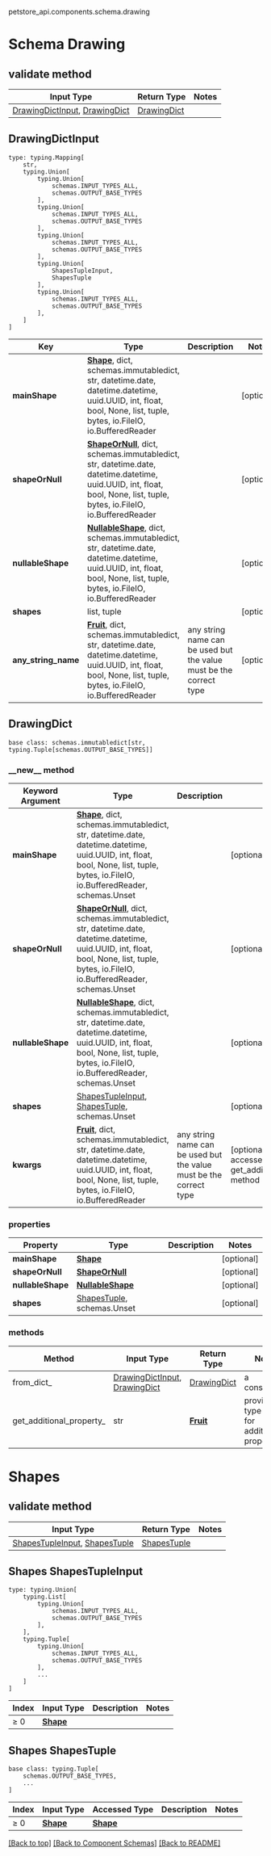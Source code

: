 petstore_api.components.schema.drawing
# Schema Drawing

## validate method
Input Type | Return Type | Notes
------------ | ------------- | -------------
[DrawingDictInput](#drawingdictinput), [DrawingDict](#drawingdict) | [DrawingDict](#drawingdict) |

## DrawingDictInput
```
type: typing.Mapping[
    str,
    typing.Union[
        typing.Union[
            schemas.INPUT_TYPES_ALL,
            schemas.OUTPUT_BASE_TYPES
        ],
        typing.Union[
            schemas.INPUT_TYPES_ALL,
            schemas.OUTPUT_BASE_TYPES
        ],
        typing.Union[
            schemas.INPUT_TYPES_ALL,
            schemas.OUTPUT_BASE_TYPES
        ],
        typing.Union[
            ShapesTupleInput,
            ShapesTuple
        ],
        typing.Union[
            schemas.INPUT_TYPES_ALL,
            schemas.OUTPUT_BASE_TYPES
        ],
    ]
]
```
Key | Type |  Description | Notes
------------ | ------------- | ------------- | -------------
**mainShape** | [**Shape**](shape.md), dict, schemas.immutabledict, str, datetime.date, datetime.datetime, uuid.UUID, int, float, bool, None, list, tuple, bytes, io.FileIO, io.BufferedReader |  | [optional]
**shapeOrNull** | [**ShapeOrNull**](shape_or_null.md), dict, schemas.immutabledict, str, datetime.date, datetime.datetime, uuid.UUID, int, float, bool, None, list, tuple, bytes, io.FileIO, io.BufferedReader |  | [optional]
**nullableShape** | [**NullableShape**](nullable_shape.md), dict, schemas.immutabledict, str, datetime.date, datetime.datetime, uuid.UUID, int, float, bool, None, list, tuple, bytes, io.FileIO, io.BufferedReader |  | [optional]
**shapes** | list, tuple |  | [optional]
**any_string_name** | [**Fruit**](fruit.md), dict, schemas.immutabledict, str, datetime.date, datetime.datetime, uuid.UUID, int, float, bool, None, list, tuple, bytes, io.FileIO, io.BufferedReader | any string name can be used but the value must be the correct type | [optional]

## DrawingDict
```
base class: schemas.immutabledict[str, typing.Tuple[schemas.OUTPUT_BASE_TYPES]]

```
### &lowbar;&lowbar;new&lowbar;&lowbar; method
Keyword Argument | Type | Description | Notes
---------------- | ---- | ----------- | -----
**mainShape** | [**Shape**](shape.md), dict, schemas.immutabledict, str, datetime.date, datetime.datetime, uuid.UUID, int, float, bool, None, list, tuple, bytes, io.FileIO, io.BufferedReader, schemas.Unset |  | [optional]
**shapeOrNull** | [**ShapeOrNull**](shape_or_null.md), dict, schemas.immutabledict, str, datetime.date, datetime.datetime, uuid.UUID, int, float, bool, None, list, tuple, bytes, io.FileIO, io.BufferedReader, schemas.Unset |  | [optional]
**nullableShape** | [**NullableShape**](nullable_shape.md), dict, schemas.immutabledict, str, datetime.date, datetime.datetime, uuid.UUID, int, float, bool, None, list, tuple, bytes, io.FileIO, io.BufferedReader, schemas.Unset |  | [optional]
**shapes** | [ShapesTupleInput](#shapestupleinput), [ShapesTuple](#shapestuple), schemas.Unset |  | [optional]
**kwargs** | [**Fruit**](fruit.md), dict, schemas.immutabledict, str, datetime.date, datetime.datetime, uuid.UUID, int, float, bool, None, list, tuple, bytes, io.FileIO, io.BufferedReader | any string name can be used but the value must be the correct type | [optional] typed value is accessed with the get_additional_property_ method

### properties
Property | Type | Description | Notes
-------- | ---- | ----------- | -----
**mainShape** | [**Shape**](shape.md) |  | [optional]
**shapeOrNull** | [**ShapeOrNull**](shape_or_null.md) |  | [optional]
**nullableShape** | [**NullableShape**](nullable_shape.md) |  | [optional]
**shapes** | [ShapesTuple](#shapestuple), schemas.Unset |  | [optional]

### methods
Method | Input Type | Return Type | Notes
------ | ---------- | ----------- | ------
from_dict_ | [DrawingDictInput](#drawingdictinput), [DrawingDict](#drawingdict) | [DrawingDict](#drawingdict) | a constructor
get_additional_property_ | str | [**Fruit**](fruit.md) | provides type safety for additional properties

# Shapes

## validate method
Input Type | Return Type | Notes
------------ | ------------- | -------------
[ShapesTupleInput](#shapes-shapestupleinput), [ShapesTuple](#shapes-shapestuple) | [ShapesTuple](#shapes-shapestuple) |

## Shapes ShapesTupleInput
```
type: typing.Union[
    typing.List[
        typing.Union[
            schemas.INPUT_TYPES_ALL,
            schemas.OUTPUT_BASE_TYPES
        ],
    ],
    typing.Tuple[
        typing.Union[
            schemas.INPUT_TYPES_ALL,
            schemas.OUTPUT_BASE_TYPES
        ],
        ...
    ]
]
```
Index | Input Type | Description | Notes
------------- | ------------- | ------------- | -------------
≥ 0 | [**Shape**](shape.md) |  |

## Shapes ShapesTuple
```
base class: typing.Tuple[
    schemas.OUTPUT_BASE_TYPES,
    ...
]
```
Index | Input Type | Accessed Type | Description | Notes
------------- | ------------- | ------------- | ------------- | -------------
≥ 0 | [**Shape**](shape.md) | [**Shape**](shape.md) |  |

[[Back to top]](#top) [[Back to Component Schemas]](../../../README.md#Component-Schemas) [[Back to README]](../../../README.md)

